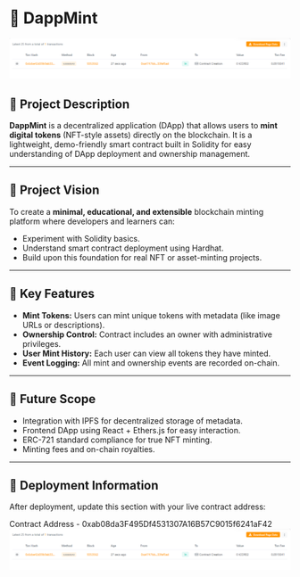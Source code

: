 # 🌟 DappMint

![DappMint](./image.png)

## 🧩 Project Description
**DappMint** is a decentralized application (DApp) that allows users to **mint digital tokens** (NFT-style assets) directly on the blockchain. It is a lightweight, demo-friendly smart contract built in Solidity for easy understanding of DApp deployment and ownership management.

---

## 🎯 Project Vision
To create a **minimal, educational, and extensible** blockchain minting platform where developers and learners can:
- Experiment with Solidity basics.
- Understand smart contract deployment using Hardhat.
- Build upon this foundation for real NFT or asset-minting projects.

---

## 🔑 Key Features
- **Mint Tokens:** Users can mint unique tokens with metadata (like image URLs or descriptions).
- **Ownership Control:** Contract includes an owner with administrative privileges.
- **User Mint History:** Each user can view all tokens they have minted.
- **Event Logging:** All mint and ownership events are recorded on-chain.

---

## 🚀 Future Scope
- Integration with IPFS for decentralized storage of metadata.
- Frontend DApp using React + Ethers.js for easy interaction.
- ERC-721 standard compliance for true NFT minting.
- Minting fees and on-chain royalties.

---

## 📜 Deployment Information
After deployment, update this section with your live contract address:

Contract Address - 0xab08da3F495Df4531307A16B57C9015f6241aF42
![alt text](image.png)